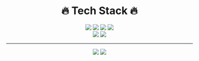 <div align=center>
  <div>
    <h1>🔥 Tech Stack 🔥</h1>
  </div>

  <div>
    <div>
      <img src="https://img.shields.io/badge/html5-E34F26?style=for-the-badge&logo=html5&logoColor=white"> 
      <img src="https://img.shields.io/badge/css-1572B6?style=for-the-badge&logo=css3&logoColor=white"> 
      <img src="https://img.shields.io/badge/javascript-F7DF1E?style=for-the-badge&logo=javascript&logoColor=black">
      <img src="https://img.shields.io/badge/typescript-3178C6?style=for-the-badge&logo=typescript&logoColor=black">
    </div>
    <div>
      <img src="https://img.shields.io/badge/react-61DAFB?style=for-the-badge&logo=react&logoColor=black"> 
      <img src="https://img.shields.io/badge/github-181717?style=for-the-badge&logo=github&logoColor=white">
    </div>
  </div>

---
  
  <div align=center>
    <img src="https://github-readme-stats.vercel.app/api?username=KNamuuu&count_private=true" />
    <img src="https://github-readme-stats.vercel.app/api/top-langs/?username=KNamuuu&count_private=true" />
  </div>
</div>


<!--
**KNamuuu/KNamuuu** is a ✨ _special_ ✨ repository because its `README.md` (this file) appears on your GitHub profile.

Here are some ideas to get you started:

- 🔭 I’m currently working on ...
- 🌱 I’m currently learning ...
- 👯 I’m looking to collaborate on ...
- 🤔 I’m looking for help with ...
- 💬 Ask me about ...
- 📫 How to reach me: ...
- 😄 Pronouns: ...
- ⚡ Fun fact: ...
-->
